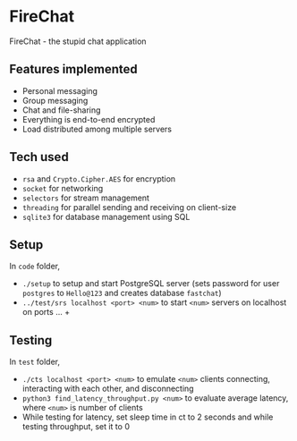 # FireChat

FireChat - the stupid chat application

## Features implemented
 - Personal messaging
 - Group messaging
 - Chat and file-sharing
 - Everything is end-to-end encrypted
 - Load distributed among multiple servers

## Tech used
 - `rsa` and `Crypto.Cipher.AES` for encryption
 - `socket` for networking
 - `selectors` for stream management
 - `threading` for parallel sending and receiving on client-size
 - `sqlite3` for database management using SQL

## Setup
In `code` folder,
 - `./setup` to setup and start PostgreSQL server (sets password for user `postgres` to `Hello@123` and creates database `fastchat`)
 - `../test/srs localhost <port> <num>` to start `<num>` servers on localhost on ports <port> ... <port> + <num> 

## Testing
In `test` folder,
 - `./cts localhost <port> <num>` to emulate `<num>` clients connecting, interacting with each other, and disconnecting
 - `python3 find_latency_throughput.py <num>` to evaluate average latency, where `<num>` is number of clients
 - While testing for latency, set sleep time in ct to 2 seconds and while testing throughput, set it to 0